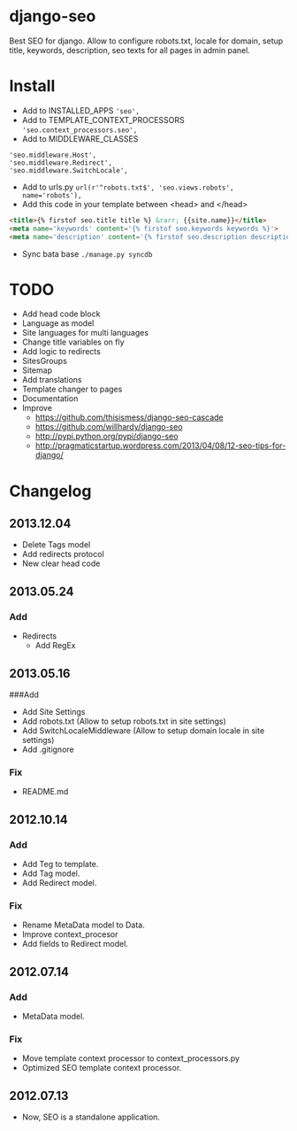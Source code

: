 # django-seo
Best SEO for django. Allow to configure robots.txt, locale for domain, setup title, keywords, description, seo texts for all pages in admin panel.


# Install
* Add to INSTALLED_APPS ```'seo',```
* Add to TEMPLATE_CONTEXT_PROCESSORS ```'seo.context_processors.seo',```
* Add to MIDDLEWARE_CLASSES
```
'seo.middleware.Host',
'seo.middleware.Redirect',
'seo.middleware.SwitchLocale',
```
* Add to urls.py ```url(r'^robots.txt$', 'seo.views.robots', name='robots'),```
* Add this code in your template between &lt;head&gt; and &lt;/head&gt;
```html
<title>{% firstof seo.title title %} &rarr; {{site.name}}</title>
<meta name='keywords' content='{% firstof seo.keywords keywords %}'>
<meta name='description' content='{% firstof seo.description description %}'>
```
* Sync bata base ```./manage.py syncdb```


# TODO
* Add head code block
* Language as model
* Site languages for multi languages
* Change title variables on fly
* Add logic to redirects
* SitesGroups
* Sitemap
* Add translations
* Template changer to pages
* Documentation
* Improve
	* https://github.com/thisismess/django-seo-cascade
	* https://github.com/willhardy/django-seo
	* http://pypi.python.org/pypi/django-seo
	* http://pragmaticstartup.wordpress.com/2013/04/08/12-seo-tips-for-django/

# Changelog
## 2013.12.04
* Delete Tags model
* Add redirects protocol
* New clear head code

## 2013.05.24
### Add
* Redirects
	* Add RegEx

## 2013.05.16
###Add
* Add Site Settings
* Add robots.txt (Allow to setup robots.txt in site settings)
* Add SwitchLocaleMiddleware (Allow to setup domain locale in site settings)
* Add .gitignore

### Fix
* README.md

## 2012.10.14
### Add
* Add Teg to template.
* Add Tag model.
* Add Redirect model.

### Fix
* Rename MetaData model to Data.
* Improve context_procesor
* Add fields to Redirect model.

## 2012.07.14
### Add
* MetaData model.

### Fix
* Move template context  processor to context_processors.py
* Optimized SEO template context  processor.

## 2012.07.13
* Now, SEO is a standalone application.